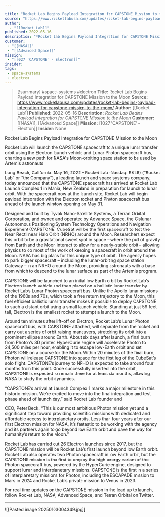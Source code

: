 ```yaml
---

title: "Rocket Lab Begins Payload Integration for CAPSTONE Mission to the Moon "
source: "https://www.rocketlabusa.com/updates/rocket-lab-begins-payload-integration-for-capstone-mission-to-the-moon/"
author:
  - "[[Rocket Lab]]"
published: 2022-05-16
description: "*Rocket Lab Begins Payload Integration for CAPSTONE Mission to the Moon*"
customer:
 - "[[NASA]]"
 - "[[Advanced Space]]"
mission:
 - "[[027 'CAPSTONE' - Electron]]"
insider:
tags:
 - space-systems
 - electron
---
```

>[!summary]
#space-systems #electron
**Title:** Rocket Lab Begins Payload Integration for CAPSTONE Mission to the Moon 
**Source:** https://www.rocketlabusa.com/updates/rocket-lab-begins-payload-integration-for-capstone-mission-to-the-moon/
**Author:** [[Rocket Lab]]
**Published:** 2022-05-16
**Description:** *Rocket Lab Begins Payload Integration for CAPSTONE Mission to the Moon*
**Customer:** [[NASA]], [[Advanced Space]]
**Mission:** [[027 'CAPSTONE' - Electron]]
**Insider:** None

Rocket Lab Begins Payload Integration for CAPSTONE Mission to the Moon

Rocket Lab will launch the CAPSTONE spacecraft to a unique lunar transfer orbit using the Electron launch vehicle and Lunar Photon spacecraft bus, charting a new path for NASA's Moon-orbiting space station to be used by Artemis astronauts

Long Beach, California. May 16, 2022 – Rocket Lab (Nasdaq: RKLB) (“Rocket Lab” or “the Company”), a leading launch and space systems company, today announced that the CAPSTONE spacecraft has arrived at Rocket Lab Launch Complex 1 in Mahia, New Zealand in preparation for launch to lunar orbit. With the spacecraft now at the launch site, Rocket Lab will begin payload integration with the Electron rocket and Photon spacecraft bus ahead of the launch window opening on May 31.

Designed and built by Tyvak Nano-Satellite Systems, a Terran Orbital Corporation, and owned and operated by Advanced Space, the Cislunar Autonomous Positioning System Technology Operations and Navigation Experiment (CAPSTONE) CubeSat will be the first spacecraft to test the Near Rectilinear Halo Orbit (NRHO) around the Moon. Researchers expect this orbit to be a gravitational sweet spot in space – where the pull of gravity from Earth and the Moon interact to allow for a nearly-stable orbit – allowing physics to do most of the work of keeping a spacecraft in orbit around the Moon. NASA has big plans for this unique type of orbit. The agency hopes to park bigger spacecraft – including the lunar-orbiting space station Gateway – in an NRHO around the Moon, providing astronauts with a base from which to descend to the lunar surface as part of the Artemis program.

CAPSTONE will be launched to an initial low Earth orbit by Rocket Lab’s Electron launch vehicle and then placed on a ballistic lunar transfer by Rocket Lab’s Lunar Photon spacecraft bus. Unlike the Apollo lunar missions of the 1960s and 70s, which took a free return trajectory to the Moon, this fuel efficient ballistic lunar transfer makes it possible to deploy CAPSTONE to such a distant orbit using a small launch vehicle. Standing at just 59 feet tall, Electron is the smallest rocket to attempt a launch to the Moon.

Around ten minutes after lift-off on Electron, Rocket Lab’s Lunar Photon spacecraft bus, with CAPSTONE attached, will separate from the rocket and carry out a series of orbit raising maneuvers, stretching its orbit into a prominent ellipse around Earth. About six days after launch, a final burn from Photon’s 3D printed HyperCurie engine will accelerate Photon to 24,500 miles per hour, enabling it to escape low-Earth orbit and set CAPSTONE on a course for the Moon. Within 20 minutes of the final burn, Photon will release CAPSTONE into space for the first leg of the CubeSat’s solo flight. CAPSTONE’s journey to NRHO is expected to take around four months from this point. Once successfully inserted into the orbit, CAPSTONE is expected to remain there for at least six months, allowing NASA to study the orbit dynamics.

“CAPSTONE’s arrival at Launch Complex 1 marks a major milestone in this historic mission. We’re excited to move into the final integration and test phase ahead of launch day,” said Rocket Lab founder and

CEO, Peter Beck. “This is our most ambitious Photon mission yet and a significant step toward providing scientific missions with dedicated and affordable access to interplanetary orbits. Less than four years after our first Electron mission for NASA, it’s fantastic to be working with the agency and its partners again to go beyond low Earth orbit and pave the way for humanity’s return to the Moon.”

Rocket Lab has carried out 26 Electron launches since 2017, but the CAPSTONE mission will be Rocket Lab’s first launch beyond low Earth orbit. Rocket Lab also operates two Photon spacecraft in low Earth orbit, but the CAPSTONE mission is the first to employ the high energy variant of the Photon spacecraft bus, powered by the HyperCurie engine, designed to support lunar and interplanetary missions. CAPSTONE is the first in a series of interplanetary missions for Photon, including the ESCAPADE mission to Mars in 2024 and Rocket Lab’s private mission to Venus in 2023. 

For real time updates on the CAPSTONE mission in the lead up to launch, follow Rocket Lab, NASA, Advanced Space, and Terran Orbital on Twitter.

---

![[Pasted image 20250103004349.jpg]]